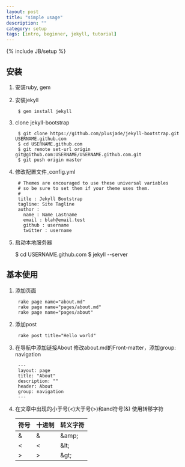 ```yaml
---
layout: post
title: "simple usage"
description: ""
category: setup
tags: [intro, beginner, jekyll, tutorial]
---
```

{% include JB/setup %}

## 安装

1. 安装ruby, gem
2. 安装jekyll
       
        $ gem install jekyll
       
3. clone jekyll-bootstrap

        $ git clone https://github.com/plusjade/jekyll-bootstrap.git USERNAME.github.com
        $ cd USERNAME.github.com
        $ git remote set-url origin git@github.com:USERNAME/USERNAME.github.com.git
        $ git push origin master
      
4. 修改配置文件_config.yml

        # Themes are encouraged to use these universal variables 
        # so be sure to set them if your theme uses them.
        #
        title : Jekyll Bootstrap
        tagline: Site Tagline
        author :
          name : Name Lastname
          email : blah@email.test
          github : username
          twitter : username
5. 启动本地服务器
 
      $ cd USERNAME.github.com
      $ jekyll --server
      
## 基本使用

1. 添加页面

        rake page name="about.md"
        rake page name="pages/about.md"
        rake page name="pages/about"
        
2. 添加post

        rake post title="Hello world"
        
3. 在导航中添加链接About
    修改about.md的Front-matter，添加group: navigation
        
        ---
        layout: page
        title: "About"
        description: ""
        header: About
        group: navigation
        ---

4. 在文章中出现的小于号(&lt;)大于号(&gt;)和and符号(&amp;)
    使用转移字符
    
    | 符号 | 十进制 | 转义字符 |
    | --- | --- | --- |
    | &amp; | &#38; | &amp;amp; |
    | &lt; | &#60; | &amp;lt; |
    | &gt; | &#62; | &amp;gt; |
    
 
   